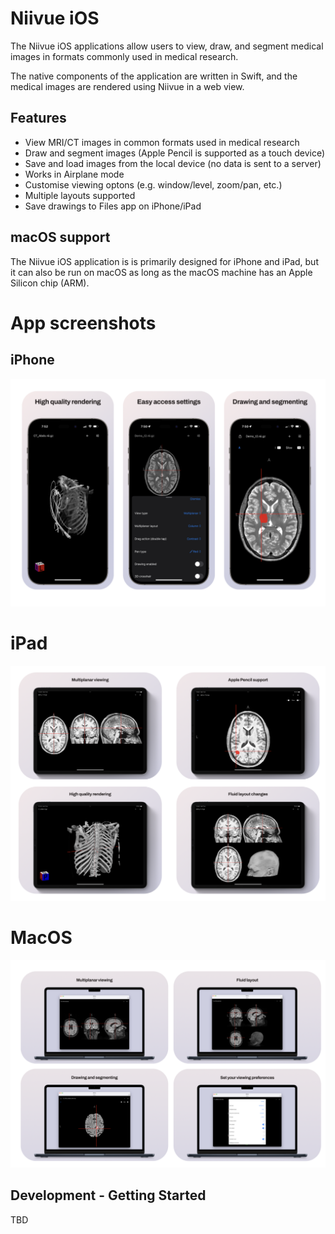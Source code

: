 # Niivue iOS

The Niivue iOS applications allow users to view, draw, and segment medical images in formats commonly used in medical research. 

The native components of the application are written in Swift, and the medical images are rendered using Niivue in a web view.

## Features

- View MRI/CT images in common formats used in medical research
- Draw and segment images (Apple Pencil is supported as a touch device)
- Save and load images from the local device (no data is sent to a server)
- Works in Airplane mode
- Customise viewing optons (e.g. window/level, zoom/pan, etc.)
- Multiple layouts supported
- Save drawings to Files app on iPhone/iPad

## macOS support

The Niivue iOS application is is primarily designed for iPhone and iPad, but it can also be run on macOS as long as the macOS machine has an Apple Silicon chip (ARM).

# App screenshots

## iPhone
![iphone](./screenshots/iphone.png)

# iPad
![ipad](./screenshots/ipad.png)

# MacOS
![macos](./screenshots/macos.png)

## Development - Getting Started

TBD